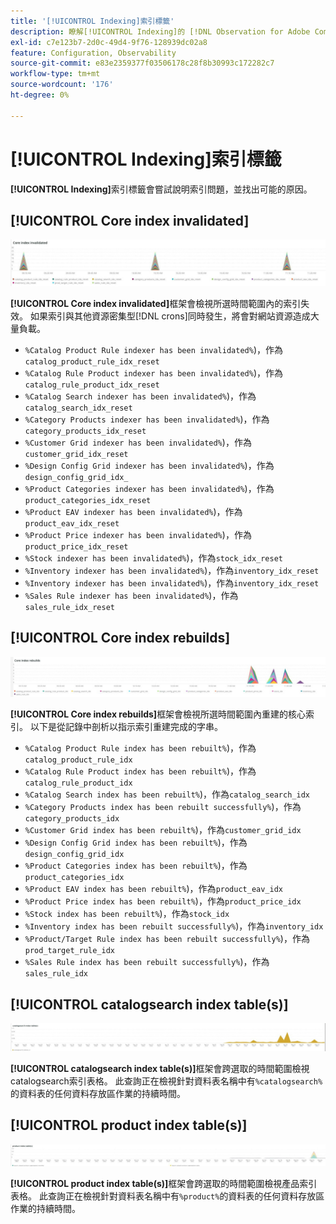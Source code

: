 ```yaml
---
title: '[!UICONTROL Indexing]索引標籤'
description: 瞭解[!UICONTROL Indexing]的 [!DNL Observation for Adobe Commerce]標籤。
exl-id: c7e123b7-2d0c-49d4-9f76-128939dc02a8
feature: Configuration, Observability
source-git-commit: e83e2359377f03506178c28f8b30993c172282c7
workflow-type: tm+mt
source-wordcount: '176'
ht-degree: 0%

---
```


# [!UICONTROL Indexing]索引標籤

**[!UICONTROL Indexing]**&#x200B;索引標籤會嘗試說明索引問題，並找出可能的原因。

## [!UICONTROL Core index invalidated]

![核心索引已失效](../../assets/tools/observation-for-adobe-commerce/indexing-tab-1.jpg)

**[!UICONTROL Core index invalidated]**&#x200B;框架會檢視所選時間範圍內的索引失效。 如果索引與其他資源密集型[!DNL crons]同時發生，將會對網站資源造成大量負載。

* `%Catalog Product Rule indexer has been invalidated%`)，作為`catalog_product_rule_idx_reset`
* `%Catalog Rule Product indexer has been invalidated%`)，作為`catalog_rule_product_idx_reset`
* `%Catalog Search indexer has been invalidated%`)，作為`catalog_search_idx_reset`
* `%Category Products indexer has been invalidated%`)，作為`category_products_idx_reset`
* `%Customer Grid indexer has been invalidated%`)，作為`customer_grid_idx_reset`
* `%Design Config Grid indexer has been invalidated%`)，作為`design_config_grid_idx_`
* `%Product Categories indexer has been invalidated%`)，作為`product_categories_idx_reset`
* `%Product EAV indexer has been invalidated%`)，作為`product_eav_idx_reset`
* `%Product Price indexer has been invalidated%`)，作為`product_price_idx_reset`
* `%Stock indexer has been invalidated%`)，作為`stock_idx_reset`
* `%Inventory indexer has been invalidated%`)，作為`inventory_idx_reset`
* `%Inventory indexer has been invalidated%`)，作為`inventory_idx_reset`
* `%Sales Rule indexer has been invalidated%`)，作為`sales_rule_idx_reset`

## [!UICONTROL Core index rebuilds]

![核心索引重新建置](../../assets/tools/observation-for-adobe-commerce/indexing-tab-2.jpg)

**[!UICONTROL Core index rebuilds]**&#x200B;框架會檢視所選時間範圍內重建的核心索引。 以下是從記錄中剖析以指示索引重建完成的字串。

* `%Catalog Product Rule index has been rebuilt%`)，作為`catalog_product_rule_idx`
* `%Catalog Rule Product index has been rebuilt%`)，作為`catalog_rule_product_idx`
* `%Catalog Search index has been rebuilt%`)，作為`catalog_search_idx`
* `%Category Products index has been rebuilt successfully%`)，作為`category_products_idx`
* `%Customer Grid index has been rebuilt%`)，作為`customer_grid_idx`
* `%Design Config Grid index has been rebuilt%`)，作為`design_config_grid_idx`
* `%Product Categories index has been rebuilt%`)，作為`product_categories_idx`
* `%Product EAV index has been rebuilt%`)，作為`product_eav_idx`
* `%Product Price index has been rebuilt%`)，作為`product_price_idx`
* `%Stock index has been rebuilt%`)，作為`stock_idx`
* `%Inventory index has been rebuilt successfully%`)，作為`inventory_idx`
* `%Product/Target Rule index has been rebuilt successfully%`)，作為`prod_target_rule_idx`
* `%Sales Rule index has been rebuilt successfully%`)，作為`sales_rule_idx`


## [!UICONTROL catalogsearch index table(s)]

![目錄搜尋索引資料表](../../assets/tools/observation-for-adobe-commerce/indexing-tab-3.jpg)

**[!UICONTROL catalogsearch index table(s)]**&#x200B;框架會跨選取的時間範圍檢視catalogsearch索引表格。 此查詢正在檢視針對資料表名稱中有`%catalogsearch%`的資料表的任何資料存放區作業的持續時間。

## [!UICONTROL product index table(s)]

![產品索引資料表](../../assets/tools/observation-for-adobe-commerce/indexing-tab-4.jpg)

**[!UICONTROL product index table(s)]**&#x200B;框架會跨選取的時間範圍檢視產品索引表格。 此查詢正在檢視針對資料表名稱中有`%product%`的資料表的任何資料存放區作業的持續時間。
